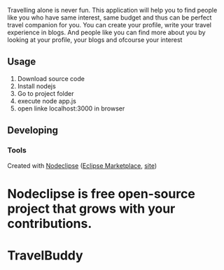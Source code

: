 
Travelling alone is never fun. This application will help you to find people like you who have same interest, same budget and thus can be perfect travel companion for you.
You can create your profile, write your travel experience in blogs. And people like you can find more about you by looking at your profile, your blogs and ofcourse your interest


## Usage
1. Download source code
2. Install nodejs
3. Go to project folder
4. execute node app.js
5. open linke localhost:3000 in browser 


## Developing



### Tools

Created with [Nodeclipse](https://github.com/Nodeclipse/nodeclipse-1)
 ([Eclipse Marketplace](http://marketplace.eclipse.org/content/nodeclipse), [site](http://www.nodeclipse.org))   

Nodeclipse is free open-source project that grows with your contributions.
=======
# TravelBuddy

